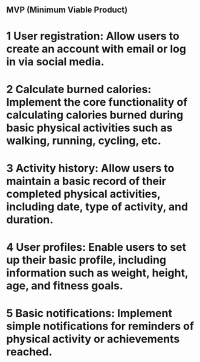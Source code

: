 ## MVP (Minimum Viable Product)

# 1 User registration: Allow users to create an account with email or log in via social media.

# 2 Calculate burned calories: Implement the core functionality of calculating calories burned during basic physical activities such as walking, running, cycling, etc.

# 3 Activity history: Allow users to maintain a basic record of their completed physical activities, including date, type of activity, and duration.

# 4 User profiles: Enable users to set up their basic profile, including information such as weight, height, age, and fitness goals.

# 5 Basic notifications: Implement simple notifications for reminders of physical activity or achievements reached.